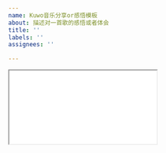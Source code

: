 ```yaml
---
name: Kuwo音乐分享or感悟模板
about: 描述对一首歌的感悟或者体会
title: ''
labels: ''
assignees: ''

---
```


<iframe
      class="musicplayer"
      src="./plugin/music/music.html?
      id=【Kuwo音乐ID】
      &
      name=【Kuwo音乐歌名】
      &
      artist=【Kuwo音乐歌手】
     &
      platform=W"
    ></iframe>
